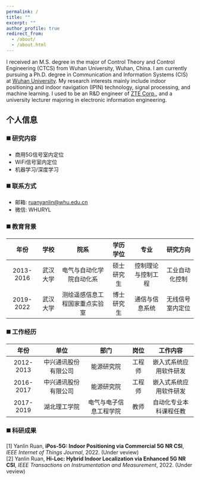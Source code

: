 ```yaml
---
permalink: /
title: ""
excerpt: ""
author_profile: true
redirect_from: 
  - /about/
  - /about.html
---
```


I received an M.S. degree in the major of Control Theory and Control Engineering (CTCS) from Wuhan University, Wuhan, China. I am currently pursuing a Ph.D. degree in Communication and Information Systems (CIS) at <a href="https://www.whu.edu.cn/" target="_blank">Wuhan University</a>. My research interests mainly include indoor positioning and indoor navigation (IPIN) technology, signal processing, and machine learning. I used to be an R&D engineer of <a href="https://www.zte.com.cn/china/" target="_blank">ZTE Corp.</a>, and a university lecturer majoring in electronic information engineering.

个人信息
------
### ◼️ 研究内容

* 商用5G信号室内定位
* WiFi信号室内定位
* 机器学习/深度学习

### ◼️ 联系方式

* 邮箱: <ruanyanlin@whu.edu.cn>
* 微信: WHURYL

### ◼️ 教育背景

|年份|学校|院系|学历学位|专业|研究方向|
|:-:|:-:|:-:|:-:|:-:|:-:|
|2013-2016|武汉大学|电气与自动化学院自动化系|硕士研究生|控制理论与控制工程|工业自动化控制|
|2019-2022|武汉大学|测绘遥感信息工程国家重点实验室|博士研究生|通信与信息系统|无线信号室内定位|

### ◼️ 工作经历

|年份|单位|部门|岗位|工作内容|
|:-:|:-:|:-:|:-:|:-:|
|2012-2013|中兴通讯股份有限公司|能源研究院|工程师|嵌入式系统应用软件研发|
|2016-2017|中兴通讯股份有限公司|能源研究院|工程师|嵌入式系统应用软件研发|
|2017-2019|湖北理工学院|电气与电子信息工程学院|教师|自动化专业本科课程任教|

### ◼️ 科研成果

[1] Yanlin Ruan, **iPos-5G: Indoor Positioning via Commercial 5G NR CSI**, *IEEE Internet of Things Journal*, 2022. (Under veview)  
[2] Yanlin Ruan, **Hi-Loc: Hybrid Indoor Localization via Enhanced 5G NR CSI**, *IEEE Transactions on Instrumentation and Measurement*, 2022. (Under veview)
